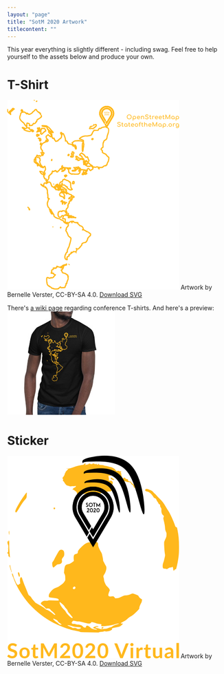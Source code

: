 ```yaml
---
layout: "page"
title: "SotM 2020 Artwork"
titlecontent: ""
---
```



This year everything is slightly different - including swag. Feel free to help
yourself to the assets below and produce your own. 

# T-Shirt 

![T-Shirt](/img/sotm2020-tshirt.png)
Artwork by Bernelle Verster, CC-BY-SA 4.0. [Download
SVG](/img/sotm2020-tshirt.svg)

There's [a wiki page](https://wiki.openstreetmap.org/wiki/State_of_the_Map_2020/Tshirt_shop_organization) regarding conference T-shirts. And here's a preview: 
![T-Shirt Preview](/img/sotm2020-tshirt-preview.jpeg)

# Sticker


![T-Shirt](/img/sotm2020-sticker.png)
Artwork by Bernelle Verster, CC-BY-SA 4.0. [Download
SVG](/img/sotm2020-sticker.svg)
